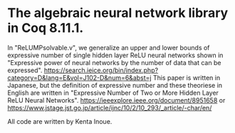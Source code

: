 # The algebraic neural network library in Coq 8.11.1.

In "ReLUMPsolvable.v", we generalize an upper and lower bounds of expressive number of single hidden layer ReLU neural networks shown in "Expressive power of neural networks by the number of data that can be expressed".
https://search.ieice.org/bin/index.php?category=D&lang=E&vol=J102-D&num=6&abst=j
This paper is written in Japanese, but the definition of expressive number and these theoriese in English are written in "Expressive Number of Two or More Hidden Layer ReLU Neural Networks".
https://ieeexplore.ieee.org/document/8951658
or
https://www.jstage.jst.go.jp/article/ijnc/10/2/10_293/_article/-char/en/

All code are written by Kenta Inoue.
